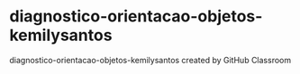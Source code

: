 # diagnostico-orientacao-objetos-kemilysantos
diagnostico-orientacao-objetos-kemilysantos created by GitHub Classroom
